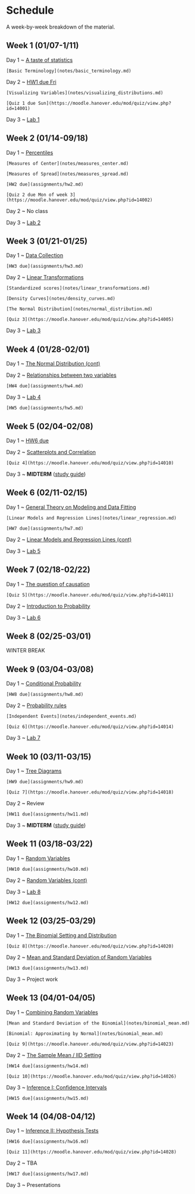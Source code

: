 # Schedule

A week-by-week breakdown of the material.

## Week  1 (01/07-1/11)

Day 1
  ~ [A taste of statistics](notes/taste.md)

    [Basic Terminology](notes/basic_terminology.md)


Day 2
  ~ [HW1 due Fri](assignments/hw1.md)

    [Visualizing Variables](notes/visualizing_distributions.md)

    [Quiz 1 due Sun](https://moodle.hanover.edu/mod/quiz/view.php?id=14001)

Day 3
  ~ [Lab 1](https://hanoverstatslabs.github.io/resources/labs/Lab1Instructions.html)


## Week  2 (01/14-09/18)

Day 1
  ~ [Percentiles](notes/percentiles.md)

    [Measures of Center](notes/measures_center.md)

    [Measures of Spread](notes/measures_spread.md)

    [HW2 due](assignments/hw2.md)

    [Quiz 2 due Mon of week 3](https://moodle.hanover.edu/mod/quiz/view.php?id=14002)

Day 2
  ~ No class

Day 3
  ~ [Lab 2](https://hanoverstatslabs.github.io/resources/labs/Lab2Instructions.html)

## Week  3 (01/21-01/25)

Day 1
  ~ [Data Collection](notes/data_collection.md)

    [HW3 due](assignments/hw3.md)

Day 2
  ~ [Linear Transformations](notes/linear_transformations.md)

    [Standardized scores](notes/linear_transformations.md)

    [Density Curves](notes/density_curves.md)

    [The Normal Distribution](notes/normal_distribution.md)

    [Quiz 3](https://moodle.hanover.edu/mod/quiz/view.php?id=14005)

Day 3
  ~ [Lab 3](https://hanoverstatslabs.github.io/resources/labs/Lab3Instructions.html)

## Week  4 (01/28-02/01)

Day 1
  ~ [The Normal Distribution (cont)](notes/normal_distribution.md)

Day 2
  ~ [Relationships between two variables](notes/relationships.md)

    [HW4 due](assignments/hw4.md)

Day 3
  ~ [Lab 4](https://hanoverstatslabs.github.io/resources/labs/Lab4Instructions.html)

    [HW5 due](assignments/hw5.md)

## Week  5 (02/04-02/08)

Day 1
  ~ [HW6 due](assignments/hw6.md)

Day 2
  ~ [Scatterplots and Correlation](notes/scatterplot_correlation.md)

    [Quiz 4](https://moodle.hanover.edu/mod/quiz/view.php?id=14010)

Day 3
  ~ **MIDTERM**  ([study guide](notes/midterm1_study_guide.md))

## Week  6 (02/11-02/15)

Day 1
  ~ [General Theory on Modeling and Data Fitting](notes/modeling_general.md)

    [Linear Models and Regression Lines](notes/linear_regression.md)

    [HW7 due](assignments/hw7.md)

Day 2
  ~ [Linear Models and Regression Lines (cont)](notes/linear_regression.md)

Day 3
  ~ [Lab 5](https://hanoverstatslabs.github.io/resources/labs/Lab5Instructions.html)

## Week  7 (02/18-02/22)

Day 1
  ~ [The question of causation](notes/correlation_causation.md)

    [Quiz 5](https://moodle.hanover.edu/mod/quiz/view.php?id=14011)

Day 2
  ~ [Introduction to Probability](notes/probability_intro.md)

Day 3
  ~ [Lab 6](https://hanoverstatslabs.github.io/resources/labs/Lab6Instructions.html)

## Week  8 (02/25-03/01)

WINTER BREAK

## Week  9 (03/04-03/08)

Day 1
  ~ [Conditional Probability](notes/probability_conditional.md)

    [HW8 due](assignments/hw8.md)

Day 2
  ~ [Probability rules](notes/probability_rules.md)

    [Independent Events](notes/independent_events.md)

    [Quiz 6](https://moodle.hanover.edu/mod/quiz/view.php?id=14014)

Day 3
  ~ [Lab 7](https://hanoverstatslabs.github.io/resources/labs/Lab7Instructions.html)

## Week 10 (03/11-03/15)

Day 1
  ~ [Tree Diagrams](notes/decision_trees.md)

    [HW9 due](assignments/hw9.md)

    [Quiz 7](https://moodle.hanover.edu/mod/quiz/view.php?id=14018)

Day 2
  ~ Review

    [HW11 due](assignments/hw11.md)

Day 3
  ~ **MIDTERM** ([study guide](notes/midterm2_study_guide.md))

## Week 11 (03/18-03/22)

Day 1
  ~ [Random Variables](notes/random_variables.md)

    [HW10 due](assignments/hw10.md)

Day 2
  ~ [Random Variables (cont)](notes/random_variables.md)

Day 3
  ~ [Lab 8](https://hanoverstatslabs.github.io/resources/labs/Lab8Instructions.html)

    [HW12 due](assignments/hw12.md)

## Week 12 (03/25-03/29)

Day 1
  ~ [The Binomial Setting and Distribution](notes/binomial.md)

    [Quiz 8](https://moodle.hanover.edu/mod/quiz/view.php?id=14020)

Day 2
  ~ [Mean and Standard Deviation of Random Variables](notes/rv_mean.md)

    [HW13 due](assignments/hw13.md)

Day 3
  ~ Project work

## Week 13 (04/01-04/05)

Day 1
  ~ [Combining Random Variables](notes/rv_combine.md)

    [Mean and Standard Deviation of the Binomial](notes/binomial_mean.md)

    [Binomial: Approximating by Normal](notes/binomial_mean.md)

    [Quiz 9](https://moodle.hanover.edu/mod/quiz/view.php?id=14023)

Day 2
  ~ [The Sample Mean / IID Setting](notes/iid_setting.md)

    [HW14 due](assignments/hw14.md)

    [Quiz 10](https://moodle.hanover.edu/mod/quiz/view.php?id=14026)

Day 3
  ~ [Inference I: Confidence Intervals](notes/confidence_intervals.md)

    [HW15 due](assignments/hw15.md)

## Week 14 (04/08-04/12)

Day 1
  ~ [Inference II: Hypothesis Tests](notes/hypothesis_tests.md)

    [HW16 due](assignments/hw16.md)

    [Quiz 11](https://moodle.hanover.edu/mod/quiz/view.php?id=14028)

Day 2
  ~ TBA

    [HW17 due](assignments/hw17.md)

Day 3
  ~ Presentations
